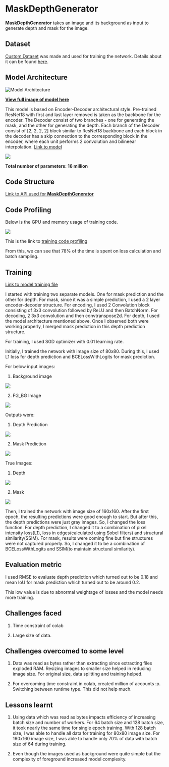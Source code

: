 # MaskDepthGenerator

**MaskDepthGenerator** takes an image and its background as input to generate depth and mask for the image. 

## Dataset

[Custom Dataset](https://drive.google.com/open?id=1zQTsYCo7_p-4u_3pgNCjd7dpGFRUZIVJ) was made and used for training the network. Details about it can be found [here](https://github.com/genigarus/DepthMaskDataset).


## Model Architecture

![Model Architecture](https://raw.githubusercontent.com/genigarus/MaskDepthGenerator/master/Assets/torchviz-model.png)

[**View full image of model here**](https://github.com/genigarus/MaskDepthGenerator/blob/master/Assets/torchviz-model.png)

This model is based on Encoder-Decoder architectural style. Pre-trained ResNet18 with first and last layer removed is taken as the backbone for the encoder. The Decoder consist of two branches - one for generating the mask, and the other for generating the depth. Each branch of the Decoder consist of [2, 2, 2, 2] block similar to ResNet18 backbone and each block in the decoder has a skip connection to the corresponding block in the encoder, where each unit performs 2 convolution and bilineear interpolation. [Link to model](https://github.com/genigarus/API/blob/master/models/ResDepthMaskGenerator.py)

![](https://raw.githubusercontent.com/genigarus/MaskDepthGenerator/master/Assets/net_params.PNG)

**Total number of parameters: 16 million**

## Code Structure

[Link to API used for **MaskDepthGenerator**](https://github.com/genigarus/API)


## Code Profiling

Below is the GPU and memory usage of training code.

![](https://raw.githubusercontent.com/genigarus/MaskDepthGenerator/master/Assets/training_profiling1.PNG)

This is the link to [training code profiling](https://github.com/genigarus/MaskDepthGenerator/blob/master/train_code_lines_profiling.txt)

From this, we can see that 78% of the time is spent on loss calculation and batch sampling.


## Training

[Link to model training file](https://github.com/genigarus/MaskDepthGenerator/blob/master/ResMaskDepthGenerator.ipynb)

I started with training two separate models. One for mask prediction and the other for depth. For mask, since it was a simple prediction, I used a 2 layer encoder-decoder structure. For encoding, I used 2 Convolution block consisting of 3x3 convolution followed by ReLU and then BatchNorm. For decoding, 2 3x3 convolution and then convtranspose2d. For depth, I used the model architecture mentioned above. Once I observed both were working properly, I merged mask prediction in this depth prediction structure.

For training, I used SGD optimizer with 0.01 learning rate.

Initially, I trained the network with image size of 80x80. During this, I used L1 loss for depth prediction and BCELossWithLogits for mask prediction.

For below input images:

1) Background image

![](https://raw.githubusercontent.com/genigarus/MaskDepthGenerator/master/Assets/bg_80.PNG)

2) FG_BG Image

![](https://raw.githubusercontent.com/genigarus/MaskDepthGenerator/master/Assets/fg_bg_80.PNG)

Outputs were:

1) Depth Prediction

![](https://raw.githubusercontent.com/genigarus/MaskDepthGenerator/master/Assets/depth_pred_80.PNG)

2) Mask Prediction

![](https://raw.githubusercontent.com/genigarus/MaskDepthGenerator/master/Assets/mask_pred.PNG)

True Images:

1) Depth

![](https://raw.githubusercontent.com/genigarus/MaskDepthGenerator/master/Assets/mask_true_80.PNG)

2) Mask

![](https://raw.githubusercontent.com/genigarus/MaskDepthGenerator/master/Assets/depth_true_80.PNG)

Then, I trained the network with image size of 160x160. After the first epoch, the resulting predictions were good enough to start. But after this, the depth predictions were just gray images. So, I changed the loss function. For depth prediction, I changed it to a combination of pixel intensity loss(L1), loss in edges(calculated using Sobel filters) and structural similarity(SSIM). For mask, results were coming fine but fine structures were not captured properly. So, I changed it to be a combination of BCELossWithLogits and SSIM(to maintain structural similarity).


## Evaluation metric

I used RMSE to evaluate depth prediction which turned out to be 0.18 and mean IoU for mask prediction which turned out to be around 0.2.

This low value is due to abnormal weightage of losses and the model needs more training.

## Challenges faced

1) Time constraint of colab 

2) Large size of data.

## Challenges overcomed to some level

1) Data was read as bytes rather than extracting since extracting files exploded RAM. Resizing images to smaller size helped in reducing image size. For original size, data splitting and training helped.

2) For overcoming time constraint in colab, created million of accounts :p. Switching between runtime type. This did not help much.

## Lessons learnt

1) Using data which was read as bytes impacts efficiency of increasing batch size and number of workers. For 64 batch size and 128 batch size, it took nearly the same time for single epoch training. With 128 batch size, I was able to handle all data for training for 80x80 image size. For 160x160 image size, I was able to handle only 70% of data with batch size of 64 during training.

2) Even though the images used as background were quite simple but the complexity of foreground increased model complexity.



